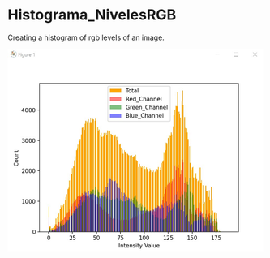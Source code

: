 # Histograma_NivelesRGB
Creating a histogram of rgb levels of an image.


![Image text](https://github.com/JaimeDanielTorres/Histograma_NivelesRGB/blob/main/Histograma.jpg)
